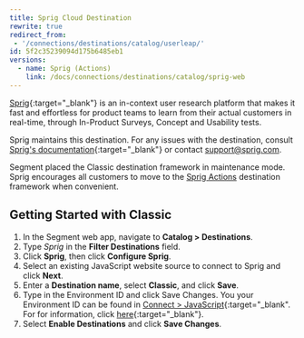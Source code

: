 ```yaml
---
title: Sprig Cloud Destination
rewrite: true
redirect_from:
 - '/connections/destinations/catalog/userleap/'
id: 5f2c35239094d175b6485eb1
versions:
  - name: Sprig (Actions)
    link: /docs/connections/destinations/catalog/sprig-web
---
```


[Sprig](https://sprig.com/?&utm_source=segmentio&utm_medium=docs_actions&utm_campaign=integration){:target="_blank"} is an in-context user research platform that makes it fast and effortless for product teams to learn from their actual customers in real-time, through In-Product Surveys, Concept and Usability tests.

Sprig maintains this destination. For any issues with the destination, consult [Sprig's documentation](https://docs.sprig.com/docs/segment){:target="_blank"} or contact [support@sprig.com](mailto:support@sprig.com).

Segment placed the Classic destination framework in maintenance mode. Sprig encourages all customers to move to the [Sprig Actions](/docs/connections/destinations/catalog/sprig-web/) destination framework when convenient. 

## Getting Started with Classic



1. In the Segment web app, navigate to **Catalog > Destinations**.
2. Type *Sprig* in the **Filter Destinations** field.
3. Click **Sprig**, then click **Configure Sprig**.
4. Select an existing JavaScript website source to connect to Sprig and click **Next**.
5. Enter a **Destination name**, select **Classic**, and click **Save**.
6. Type in the Environment ID and click Save Changes. You your Environment ID can be found in [Connect > JavaScript](https://app.sprig.com/connect){:target="_blank". For for information, click [here](https://docs.sprig.com/docs/products-and-environments#environments){:target="_blank"}.
7. Select **Enable Destinations** and click **Save Changes**.

